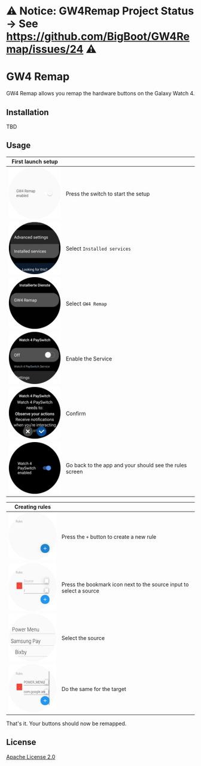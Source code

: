 # ⚠️ Notice: GW4Remap Project Status -> See https://github.com/BigBoot/GW4Remap/issues/24 ⚠️

# GW4 Remap

GW4 Remap allows you remap the hardware buttons on the Galaxy Watch 4.

## Installation

TBD
<!-- [![Get it on Google Play](https://play.google.com/intl/en_us/badges/static/images/badges/en_badge_web_generic.png)](https://play.google.com/store/apps/details?id=de.bigboot.gw4remap&noprocess) -->

## Usage

| First launch setup   |                                                             |
| -------------------- | ----------------------------------------------------------- |
| ![Step 1](img/1.png) | Press the switch to start the setup                         |
| ![Step 2](img/2.png) | Select `Installed services`                                 |
| ![Step 3](img/3.png) | Select `GW4 Remap`                                          |
| ![Step 4](img/4.png) | Enable the Service                                          |
| ![Step 5](img/5.png) | Confirm                                                     |
| ![Step 6](img/6.png) | Go back to the app and your should see the rules screen     |


| Creating rules        |                                                                     |
| --------------------- | ------------------------------------------------------------------- |
| ![Step 1](img/7.png)  | Press the `+` button to create a new rule                           |
| ![Step 2](img/8.png)  | Press the bookmark icon next to the source input to select a source |
| ![Step 3](img/9.png)  | Select the source                                                   |
| ![Step 4](img/10.png) | Do the same for the target                                          |


That's it. Your buttons should now be remapped.


## License
[Apache License 2.0](https://choosealicense.com/licenses/apache-2.0/)
